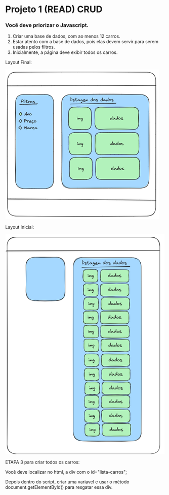# Projeto 1 (READ) CRUD

### Você deve priorizar o Javascript.

1. Criar uma base de dados, com ao menos 12 carros.
2. Estar atento com a base de dados, pois elas devem servir para serem usadas pelos filtros.
3. Inicialmente, a página deve exibir todos os carros.

Layout Final:

![1717620052894](images/readme/1717620052894.png)

Layout Inicial:

![1717620118491](images/readme/1717620118491.png)

ETAPA 3 para criar todos os carros:

Você deve localizar no html, a div com o id="lista-carros";

Depois dentro do script, criar uma variavel e usar o método document.getElementById() para resgatar essa div.
